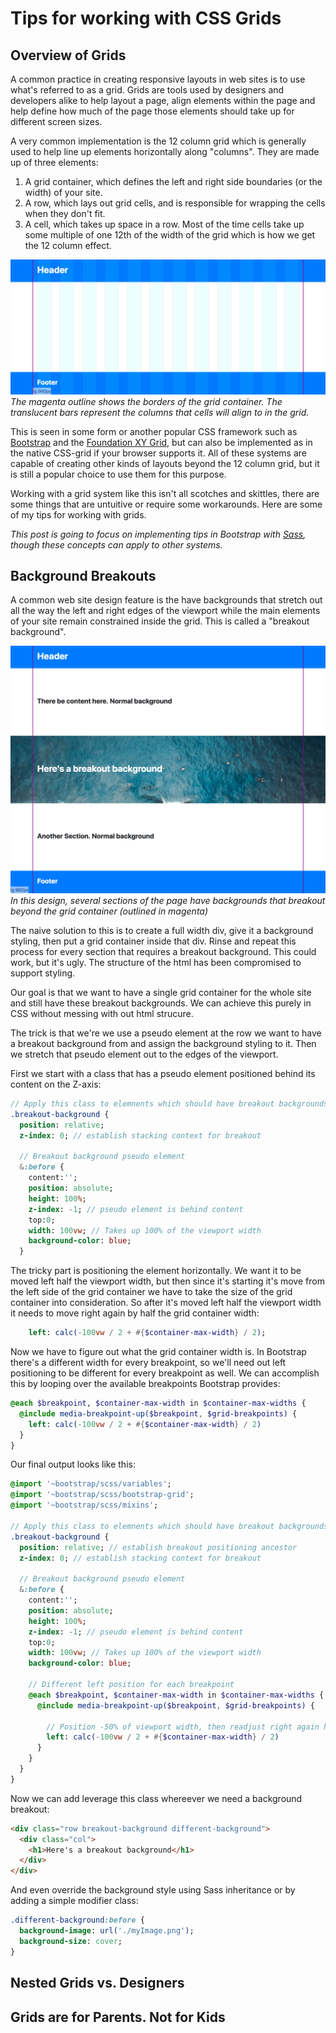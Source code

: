 # Tips for working with CSS Grids

## Overview of Grids

A common practice in creating responsive layouts in web sites is to use what's referred to as
a grid. Grids are tools used by designers and developers alike to help layout a page, align elements within the page and help define how much of the page those elements should take up for different screen sizes.

A very common implementation is the 12 column grid which is generally used to help line up elements horizontally along "columns". They are made up of three elements:
1. A grid container, which defines the left and right side boundaries (or the width) of your site.
1. A row, which lays out grid cells, and is responsible for wrapping the cells when they don't fit.
1. A cell, which takes up space in a row. Most of the time cells take up some multiple of one 12th of the width of the grid which is how we get the 12 column effect. 


<!-- Take screenshots at 1120 x 480  -->
![Grid container overlay figure](./figures/grid_container_overlays.png)*The magenta outline shows the borders of the grid container. The translucent bars represent the columns that cells will align to in the grid.*

This is seen in some form or another popular CSS framework such as [Bootstrap](https://getbootstrap.com/docs/4.0/layout/grid/) and the [Foundation XY Grid](https://foundation.zurb.com/sites/docs/xy-grid.html), but can also be implemented as in the native CSS-grid if your browser supports it. All of these systems are capable of creating other kinds of layouts beyond the 12 column grid, but it is still a popular choice to use them for this purpose.

Working with a grid system like this isn't all scotches and skittles, there are some things that are untuitive or require some workarounds. Here are some of my tips for working with grids.

*This post is going to focus on implementing tips in Bootstrap with [Sass](https://sass-lang.com/), though these concepts can apply to other systems.*

## Background Breakouts

A common web site design feature is the have backgrounds that stretch out all the way the left and right edges of the viewport while the main elements of your site remain constrained inside the grid. This is called a "breakout background".

![Breakout background design](./figures/breakoutbackground_container.png)*In this design, several sections of the page have backgrounds that breakout beyond the grid container (outlined in magenta)*

The naive solution to this is to create a full width div, give it a background styling, then put a grid container inside that div. Rinse and repeat this process for every section that requires a breakout background. This could work, but it's ugly. The structure of the html has been compromised to support styling.

Our goal is that we want to have a single grid container for the whole site and still have these breakout backgrounds. We can achieve this purely in CSS without messing with out html strucure.

The trick is that we're we use a pseudo element at the row we want to have a breakout background from and assign the background styling to it. Then we stretch that pseudo element out to the edges of the viewport. 

First we start with a class that has a pseudo element positioned behind its content on the Z-axis:
```sass
// Apply this class to elemnents which should have breakout backgrounds
.breakout-background {
  position: relative;
  z-index: 0; // establish stacking context for breakout

  // Breakout background pseudo element
  &:before {
    content:'';
    position: absolute;
    height: 100%;
    z-index: -1; // pseudo element is behind content
    top:0;
    width: 100vw; // Takes up 100% of the viewport width
    background-color: blue;
  }
```
The tricky part is positioning the element horizontally. We want it to be moved left half the viewport width, but then since it's starting it's move from the left side of the grid container we have to take the size of the grid container into consideration. So after it's moved left half the viewport width it needs to move right again by half the grid container width:
```sass
    left: calc(-100vw / 2 + #{$container-max-width} / 2);
```
Now we have to figure out what the grid container width is. In Bootstrap there's a different width for every breakpoint, so we'll need out left positioning to be different for every breakpoint as well. We can accomplish this by looping over the available breakpoints Bootstrap provides:
```sass
@each $breakpoint, $container-max-width in $container-max-widths {
  @include media-breakpoint-up($breakpoint, $grid-breakpoints) {
    left: calc(-100vw / 2 + #{$container-max-width} / 2)
  }
}
```

Our final output looks like this:

```sass
@import '~bootstrap/scss/variables';
@import '~bootstrap/scss/bootstrap-grid';
@import '~bootstrap/scss/mixins';

// Apply this class to elemnents which should have breakout backgrounds
.breakout-background {
  position: relative; // establish breakout positioning ancestor
  z-index: 0; // establish stacking context for breakout

  // Breakout background pseudo element
  &:before {
    content:'';
    position: absolute;
    height: 100%;
    z-index: -1; // pseudo element is behind content
    top:0;
    width: 100vw; // Takes up 100% of the viewport width
    background-color: blue;

    // Different left position for each breakpoint
    @each $breakpoint, $container-max-width in $container-max-widths {
      @include media-breakpoint-up($breakpoint, $grid-breakpoints) {

        // Position -50% of viewport width, then readjust right again half the grid container width
        left: calc(-100vw / 2 + #{$container-max-width} / 2)
      }
    }
  }
}
```

Now we can add leverage this class whereever we need a background breakout:
```html
<div class="row breakout-background different-background">
  <div class="col">
    <h1>Here's a breakout background</h1>
  </div>
</div>
```

And even override the background style using Sass inheritance or by adding a simple modifier class:
```sass
.different-background:before {
  background-image: url('./myImage.png');
  background-size: cover;
}
```

## Nested Grids vs. Designers

## Grids are for Parents. Not for Kids